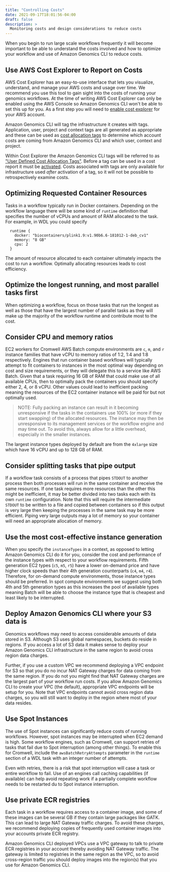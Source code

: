 ```yaml
---
title: "Controlling Costs"
date: 2021-09-17T18:01:56-04:00
draft: false
description: >
  Monitoring costs and design considerations to reduce costs
---
```


When you begin to run large scale workflows frequently it will become important to be able to understand the costs involved and
how to optimize your workflow and use of Amazon Genomics CLI to reduce costs.

## Use AWS Cost Explorer to Report on Costs

AWS Cost Explorer has an easy-to-use interface that lets you visualize, understand, and manage your AWS costs and usage over time.
We recommend you use this tool to gain sight into the costs of running your genomics workflows. At the time of writing AWS Cost Explorer
can only be enabled using the AWS Console so Amazon Genomics CLI won't be able to set this up for you. As a first step you will need to [enable cost explorer](https://docs.aws.amazon.com/awsaccountbilling/latest/aboutv2/ce-getting-started.html) for your 
AWS account.

Amazon Genomics CLI will tag the infrastructure it creates with tags. Application, user, project and context tags are all generated as
appropriate and these can be used as [cost allocation tags](https://docs.aws.amazon.com/awsaccountbilling/latest/aboutv2/cost-alloc-tags.html) 
to determine which account costs are coming from Amazon Genomics CLI and which user, context and project.

Within Cost Explorer the Amazon Genomics CLI tags will be referred to as ["User Defined Cost Allocation Tags"](https://docs.aws.amazon.com/awsaccountbilling/latest/aboutv2/custom-tags.html).
Before a tag can be used in a cost report it must be [activated](https://docs.aws.amazon.com/awsaccountbilling/latest/aboutv2/activating-tags.html). Costs associated with
tags are only available for infrastructure used *after* activation of a tag, so it will not be possible to retrospectively
examine costs.


## Optimizing Requested Container Resources

Tasks in a workflow typically run in Docker containers. Depending on the workflow language there will be some kind of `runtime` definition that specifies the
number of vCPUs and amount of RAM allocated to the task. For example, in WDL you could specify

```
  runtime {
    docker: "biocontainers/plink1.9:v1.90b6.6-181012-1-deb_cv1"
    memory: "8 GB"
    cpu: 2
  }
```

The amount of resource allocated to each container ultimately impacts the cost to run a workflow. Optimally allocating
resources leads to cost efficiency.

## Optimize the longest running, and most parallel tasks first

When optimizing a workflow, focus on those tasks that run the longest as well as those
that have the largest number of parallel tasks as they will make up the majority of the workflow runtime and contribute
most to the cost.


## Consider CPU and memory ratios

EC2 workers for Cromwell AWS Batch compute environments are `c`, `m`, and `r` instance families that
have vCPU to memory ratios of 1:2, 1:4 and 1:8 respectively. Engines that run container based workflows will typically attempt to fit containers to instances in
the most optimal way depending on cost and size requirements, or they will delegate this to a service like AWS Batch. Given that a task requiring 16 GB of RAM that could make
use of all available CPUs, then to optimally pack the containers you should specify either 2, 4, or 8 vCPU. Other
values could lead to inefficient packing meaning the resources of the EC2 container instance will be paid for but
not optimally used.

>NOTE: Fully packing an instance can result in it becoming unresponsive if the tasks in the containers use 100%
(or more if they start swapping) of the allocated resources. The instance may then be unresponsive to its management services or the workflow engine and may
time out. To avoid this, always allow for a little overhead, especially in the smaller instances.

The largest instance types deployed by default are from the `4xlarge` size which have 16 vCPU and up to 128 GB of RAM.

## Consider splitting tasks that pipe output

If a workflow task consists of a process that pipes `STDOUT` to another process then both processes will run in the same
container and receive the same resources. If one task requires more resources than the other this might be inefficient, 
it may be better divided into two tasks each with its own `runtime` configuration. Note that this will require the
intermediate `STDOUT` to be written to a file and copied between containers so if this output is very large then keeping
the processes in the same task may be more efficient. Piping very large outputs may a lot of memory so
your container will need an appropriate allocation of memory.

## Use the most cost-effective instance generation

When you specify the `instanceTypes` in a context, as opposed to letting Amazon Genomics CLI do it for you, consider the cost and performance of the instance types with respect to your workflow requirements.
Fifth generation EC2 types (`c5`, `m5`, `r5`) have a lower on-demand price and have higher clock speeds than their 4th
generation counterparts (`c4`, `m4`, `r4`). Therefore, for on-demand compute environments, those instance types should be
preferred. In spot compute environments we suggest using both 4th and 5th generation types as this increases the pool of
available types meaning Batch will be able to choose the instance type that is cheapest and least likely to be
interrupted.

## Deploy Amazon Genomics CLI where your S3 data is

Genomics workflows may need to access considerable amounts of data stored in S3. Although S3 uses global namespaces, buckets
do reside in regions. If you access a lot of S3 data it makes sense to deploy your Amazon Genomics CLI infrastructure in the same region
to avoid cross region data charges.

Further, if you use a custom VPC we recommend deploying a VPC endpoint for S3 so that you do no incur NAT Gateway charges
for data coming from the same region. If you do not you might find that NAT Gateway charges are the largest part of your
workflow run costs. If you allow Amazon Genomics CLI to create your VPC (the default), appropriate VPC endpoints will be setup for you.
Note that VPC endpoints cannot avoid cross region data charges, so you will still want to deploy in the region where most of
your data resides.

## Use Spot Instances

The use of Spot instances can significantly reduce costs of running workflows. However, spot instances may be interrupted when EC2 demand
is high. Some workflow engines, such as Cromwell, can support retries of tasks that fail due to Spot interruption (among other things).
To enable this for Cromwell, include the `awsBatchRetryAttempts` parameter in the `runtime` section of a WDL task with an 
integer number of attempts. 

Even with retries, there is a risk that spot interruption will case a task or entire workflow to fail. Use of an engines call caching capabilities (if available)
can help avoid repeating work if a partially complete workflow needs to be restarted du to Spot instance interruption.

## Use private ECR registries

Each task in a workflow requires access to a container image, and some of these images can be several GB if they contain
large packages like GATK. This can lead to large NAT Gateway traffic charges. To avoid these charges, we recommend deploying
copies of frequently used container images into your accounts private ECR registry.

Amazon Genomics CLI deployed VPCs use a VPC gateway to talk to private ECR registries in your account thereby avoiding NAT Gateway traffic. The gateway is
limited to registries in the same region as the VPC, so to avoid cross-region traffic you should deploy images into the region(s) that you
use for Amazon Genomics CLI.
